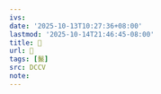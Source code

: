 ```yaml
---
ivs:
date: '2025-10-13T10:27:36+08:00'
lastmod: '2025-10-14T21:46:45-08:00'
title: 􃵥
url: 􃵥
tags: [鬣]
src: DCCV
note:
---
```

